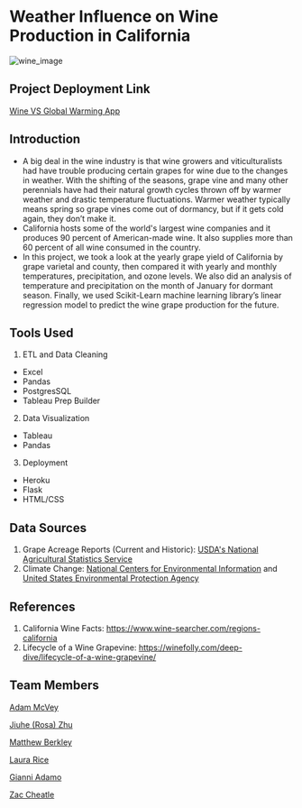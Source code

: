 # Weather Influence on Wine Production in California 
![wine_image](https://inn-entertainment.com/wp-content/uploads/2017/06/Sunset-over-California-Winery.jpg)
## Project Deployment Link
[Wine VS Global Warming App](https://winos-app.herokuapp.com) 
## Introduction
- A big deal in the wine industry is that wine growers and viticulturalists had have trouble producing certain grapes for wine due to the changes in weather. With the shifting of the seasons, grape vine and many other perennials have had their natural growth cycles thrown off by warmer weather and drastic temperature fluctuations. Warmer weather typically means spring so grape vines come out of dormancy, but if it gets cold again, they don’t make it.
- California hosts some of the world's largest wine companies and it produces 90 percent of American-made wine. It also supplies more than 60 percent of all wine consumed in the country.
- In this project, we took a look at the yearly grape yield of California by grape varietal and county, then compared it with yearly and monthly temperatures, precipitation, and ozone levels. We also did an analysis of temperature and precipitation on the month of January for dormant season. Finally, we used Scikit-Learn machine learning library’s linear regression model to predict the wine grape production for the future.

      
## Tools Used
1. ETL and Data Cleaning
- Excel
- Pandas
- PostgresSQL
- Tableau Prep Builder
2. Data Visualization
- Tableau
- Pandas
3. Deployment
- Heroku
- Flask
- HTML/CSS

## Data Sources
1. Grape Acreage Reports (Current and Historic): [USDA's National Agricultural Statistics Service](https://www.nass.usda.gov/Statistics_by_State/California/Publications/Specialty_and_Other_Releases/Grapes/Acreage/Reports/index.php)
2. Climate Change: [National Centers for Environmental Information](https://www.ncdc.noaa.gov/cag/) and [United States Environmental Protection Agency](https://aqs.epa.gov/aqsweb/airdata/download_files.html#Annual)

## References
1. California Wine Facts: https://www.wine-searcher.com/regions-california
2. Lifecycle of a Wine Grapevine: https://winefolly.com/deep-dive/lifecycle-of-a-wine-grapevine/



## Team Members
[Adam McVey](https://github.com/adamemcvey)

[Jiuhe (Rosa) Zhu](https://github.com/Jiuhe2020)

[Matthew Berkley](https://github.com/mberkley25)

[Laura Rice](https://github.com/LRiceBall)

[Gianni Adamo](https://github.com/gianx1)

[Zac Cheatle](https://github.com/zcheatle5)

